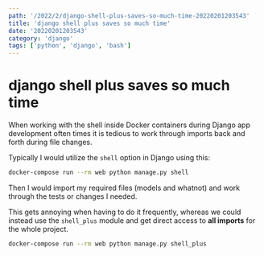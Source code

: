 ```yaml
---
path: '/2022/2/django-shell-plus-saves-so-much-time-20220201203543'
title: 'django shell plus saves so much time'
date: '20220201203543'
category: 'django'
tags: ['python', 'django', 'bash']
---
```


# django shell plus saves so much time
When working with the shell inside Docker containers during Django app development
often times it is tedious to work through imports back and forth during file changes.

Typically I would utilize the `shell` option in Django using this:
```bash
docker-compose run --rm web python manage.py shell
```

Then I would import my required files (models and whatnot) and work through
the tests or changes I needed.

This gets annoying when having to do it frequently, whereas we could instead use
the `shell_plus` module and get direct access to **all imports** for the whole
project.
```bash
docker-compose run --rm web python manage.py shell_plus
```

